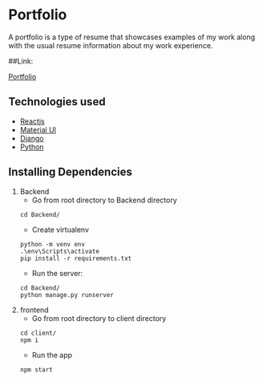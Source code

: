 # Portfolio 

A portfolio is a type of resume that showcases examples of my work along with the usual resume information about my work experience. 

##Link:

[Portfolio](https://shaima-portfolio.herokuapp.com/)

## Technologies used
- [Reactjs](https://reactjs.org/) 
- [Material UI](https://material-ui.com/) 
- [Django](https://www.djangoproject.com/) 
- [Python](https://www.python.org/)


## Installing Dependencies
1. Backend
   - Go from root directory to Backend directory
    ```
    cd Backend/
    ```
   - Create virtualenv
   ```
   python -m venv env
   .\env\Scripts\activate
   pip install -r requirements.txt
   ```
   - Run the server:
    ```
    cd Backend/
    python manage.py runserver
    ```
2. frontend
   - Go from root directory to client directory
   ```
   cd client/
   npm i
   ```
   - Run the app
   ```
   npm start
   ```



